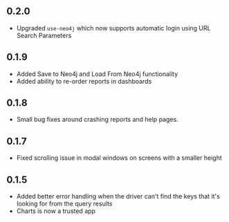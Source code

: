## 0.2.0

- Upgraded `use-neo4j` which now supports automatic login using URL Search Parameters

## 0.1.9

- Added Save to Neo4j and Load From Neo4j functionality
- Added ability to re-order reports in dashboards

## 0.1.8

- Small bug fixes around crashing reports and help pages.

## 0.1.7

- Fixed scrolling issue in modal windows on screens with a smaller height

## 0.1.5

- Added better error handling when the driver can't find the keys that it's looking for from the query results
- Charts is now a trusted app